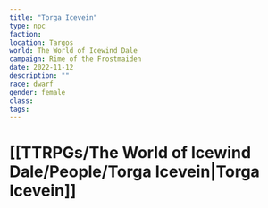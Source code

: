 ```yaml
---
title: "Torga Icevein"
type: npc
faction: 
location: Targos
world: The World of Icewind Dale
campaign: Rime of the Frostmaiden
date: 2022-11-12
description: ""
race: dwarf
gender: female
class: 
tags: 
---
```

# [[TTRPGs/The World of Icewind Dale/People/Torga Icevein|Torga Icevein]]

